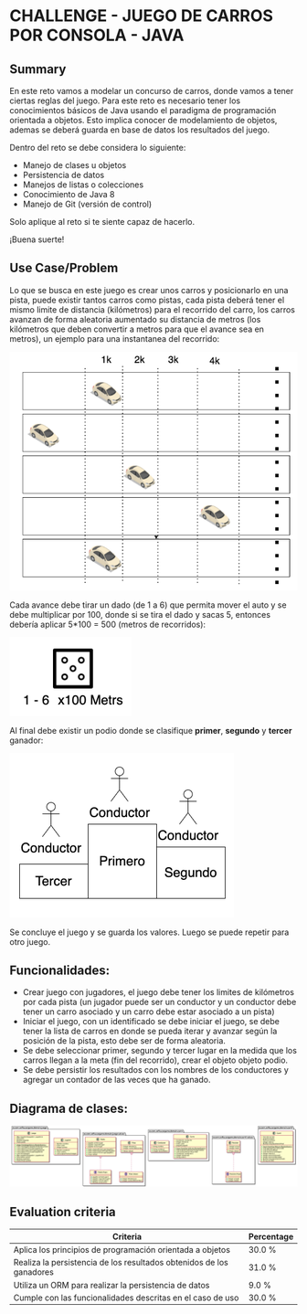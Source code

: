 # CHALLENGE - JUEGO DE CARROS POR CONSOLA - JAVA #

## Summary ##

En este reto vamos a modelar un concurso de carros, donde vamos a tener ciertas reglas del juego. Para este reto es necesario tener los conocimientos básicos de Java usando el paradigma de programación orientada a objetos. Esto implica conocer de modelamiento de objetos, ademas se deberá guarda en base de datos los resultados del juego.

  


Dentro del reto se debe considera lo siguiente:

 *  Manejo de clases u objetos
 *  Persistencia de datos
 *  Manejos de listas o colecciones
 *  Conocimiento de Java 8
 *  Manejo de Git (versión de control)

Solo aplique al reto si te siente capaz de hacerlo.

¡Buena suerte!

## Use Case/Problem ##

Lo que se busca en este juego es crear unos carros y posicionarlo en una pista, puede existir tantos carros como pistas, cada pista deberá tener el mismo limite de distancia (kilómetros) para el recorrido del carro, los carros avanzan de forma aleatoria aumentado su distancia de metros (los kilómetros que deben convertir a metros para que el avance sea en metros), un ejemplo para una instantanea del recorrido:

  


![Image 1](./pista.png)

Cada avance debe tirar un dado (de 1 a 6) que permita mover el auto y se debe multiplicar por 100, donde si se tira el dado y sacas 5, entonces debería aplicar 5\*100 = 500 (metros de recorridos):

  



![Image 1](./dado.png)

  


Al final debe existir un podio donde se clasifique **primer**, **segundo** y **tercer** ganador:

![Image 1](./podio.png)

Se concluye el juego y se guarda los valores. Luego se puede repetir para otro juego.

  


## Funcionalidades: ##

 *  Crear juego con jugadores, el juego debe tener los limites de kilómetros por cada pista (un jugador puede ser un conductor y un conductor debe tener un carro asociado y un carro debe estar asociado a un pista)
 *  Iniciar el juego, con un identificado se debe iniciar el juego, se debe tener la lista de carros en donde se pueda iterar y avanzar según la posición de la pista, esto debe ser de forma aleatoria.
 *  Se debe seleccionar primer, segundo y tercer lugar en la medida que los carros llegan a la meta (fin del recorrido), crear el objeto objeto podio.
 *  Se debe persistir los resultados con los nombres de los conductores y agregar un contador de las veces que ha ganado.

  


## Diagrama de clases: ##

  


![Image 1](./diagram.png)

## Evaluation criteria ##

| Criteria                                                             | Percentage |
| -------------------------------------------------------------------- | ---------- |
| Aplica los principios de programación orientada a objetos            | 30.0 %     |
| Realiza la persistencia de los resultados obtenidos de los ganadores | 31.0 %     |
| Utiliza un ORM para realizar la persistencia de datos                | 9.0 %      |
| Cumple con las funcionalidades descritas en el caso de uso           | 30.0 %     |



